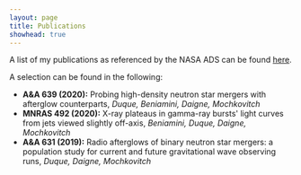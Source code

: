 ```yaml
---
layout: page
title: Publications
showhead: true
---
```


A list of my publications as referenced by the NASA ADS can be found [here](https://ui.adsabs.harvard.edu/search/q=author%3A%22duque%2C%20r%22%20AND%20year%3A20**%20AND%20collection%3Aastronomy&sort=date%20desc%2C%20bibcode%20desc&p_=0).

A selection can be found in the following:

* **A&A 639 (2020):** Probing high-density neutron star mergers with afterglow counterparts, *Duque, Beniamini, Daigne, Mochkovitch*
* **MNRAS 492 (2020):** X-ray plateaus in gamma-ray bursts' light curves from jets viewed slightly off-axis, *Beniamini, Duque, Daigne, Mochkovitch*
* **A&A 631 (2019):** Radio afterglows of binary neutron star mergers: a population study for current and future gravitational wave observing runs, *Duque, Daigne, Mochkovitch*
